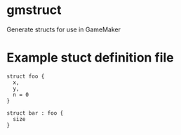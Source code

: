 # gmstruct
Generate structs for use in GameMaker

# Example stuct definition file
```
struct foo {
  x,
  y,
  n = 0
}

struct bar : foo {
  size
}
```
